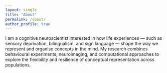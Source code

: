 ```yaml
---
layout: single
title: "About"
permalink: /about/
author_profile: true
---
```

I am a cognitive neuroscientist interested in how life experiences — such as sensory deprivation, bilingualism, and sign language — shape the way we represent and organise concepts in the mind. My research combines behavioural experiments, neuroimaging, and computational approaches to explore the flexibility and resilience of conceptual representation across populations.  

